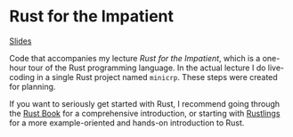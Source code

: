 # Rust for the Impatient

[Slides](https://docs.google.com/presentation/d/1niYvS_v0czxaQ6ecNHS7b27Fq36QC6r0/edit?usp=drive_link&ouid=117465471445462439416&rtpof=true&sd=true)

Code that accompanies my lecture *Rust for the Impatient*, which is a one-hour tour of the Rust programming language.
In the actual lecture I do live-coding in a single Rust project named `minicrp`. These steps were created for planning.

If you want to seriously get started with Rust, I recommend going through the [Rust Book](https://doc.rust-lang.org/book/) for a comprehensive introduction, or starting with [Rustlings](https://github.com/rust-lang/rustlings) for a more example-oriented and hands-on introduction to Rust.
